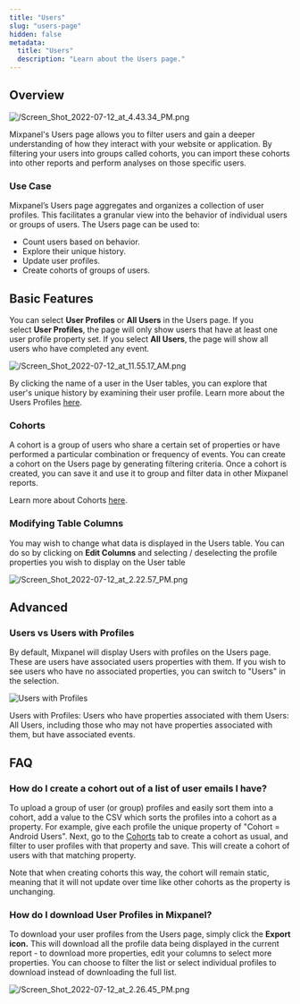 ```yaml
---
title: "Users"
slug: "users-page"
hidden: false
metadata:
  title: "Users"
  description: "Learn about the Users page."
---
```


## Overview
![/Screen_Shot_2022-07-12_at_4.43.34_PM.png](/Screen_Shot_2022-07-12_at_4.43.34_PM.png)

Mixpanel's Users page allows you to filter users and gain a deeper understanding of how they interact with your website or application. By filtering your users into groups called cohorts, you can import these cohorts into other reports and perform analyses on those specific users.

### Use Case

Mixpanel’s Users page aggregates and organizes a collection of user profiles. This facilitates a granular view into the behavior of individual users or groups of users. The Users page can be used to:

- Count users based on behavior.
- Explore their unique history.
- Update user profiles.
- Create cohorts of groups of users.

## Basic Features

You can select **User Profiles** or **All Users** in the Users page. If you select **User Profiles**, the page will only show users that have at least one user profile property set. If you select **All Users**, the page will show all users who have completed any event.

![/Screen_Shot_2022-07-12_at_11.55.17_AM.png](/Screen_Shot_2022-07-12_at_11.55.17_AM.png)

By clicking the name of a user in the User tables, you can explore that user's unique history by examining their user profile. Learn more about the Users Profiles [here](/tracking/how-tos/user-profiles).

### Cohorts

A cohort is a group of users who share a certain set of properties or have performed a particular combination or frequency of events. You can create a cohort on the Users page by generating filtering criteria. Once a cohort is created, you can save it and use it to group and filter data in other Mixpanel reports.

Learn more about Cohorts [here](/analysis/advanced/cohorts).

### Modifying Table Columns

You may wish to change what data is displayed in the Users table. You can do so by clicking on **Edit Columns** and selecting / deselecting the profile properties you wish to display on the User table

![/Screen_Shot_2022-07-12_at_2.22.57_PM.png](/Screen_Shot_2022-07-12_at_2.22.57_PM.png)

## Advanced

### Users vs Users with Profiles

By default, Mixpanel will display Users with profiles on the Users page. These are users have associated users properties with them. If you wish to see users who have no associated properties, you can switch to "Users" in the selection.

![Users with Profiles](/advanced-users-with-profiles.png)

Users with Profiles: Users who have properties associated with them
Users: All Users, including those who may not have properties associated with them, but have associated events.

## FAQ

### How do I create a cohort out of a list of user emails I have?

To upload a group of user (or group) profiles and easily sort them into a cohort, add a value to the CSV which sorts the profiles into a cohort as a property. For example, give each profile the unique property of "Cohort = Android Users". Next, go to the [Cohorts](/analysis/advanced/cohorts#creating-cohorts) tab to create a cohort as usual, and filter to user profiles with that property and save. This will create a cohort of users with that matching property.

Note that when creating cohorts this way, the cohort will remain static, meaning that it will not update over time like other cohorts as the property is unchanging.

### How do I download User Profiles in Mixpanel?

To download your user profiles from the Users page, simply click the **Export icon.** This will download all the profile data being displayed in the current report - to download more properties, edit your columns to select more properties. You can choose to filter the list or select individual profiles to download instead of downloading the full list.

![/Screen_Shot_2022-07-12_at_2.26.45_PM.png](/Screen_Shot_2022-07-12_at_2.26.45_PM.png)
